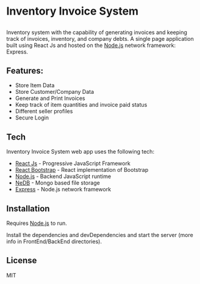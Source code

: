 # Inventory Invoice System

## 

Inventory system with the capability of generating invoices and keeping track of invoices, inventory, and company debts. A single page application built using React Js and hosted on the [Node.js] network framework: Express. 

## Features:

- Store Item Data
- Store Customer/Company Data
- Generate and Print Invoices
- Keep track of item quantities and invoice paid status
- Different seller profiles
- Secure Login

## Tech

Inventory Invoice System web app uses the following tech:

- [React Js] - Progressive JavaScript Framework
- [React Bootstrap] - React implementation of Bootstrap
- [Node.js] - Backend JavaScript runtime
- [NeDB] - Mongo based file storage
- [Express] - Node.js network framework

## Installation

Requires [Node.js] to run.

Install the dependencies and devDependencies and start the server (more info in FrontEnd/BackEnd directories).

## License

MIT

[//]: #
   [React Bootstrap]: <https://react-bootstrap.github.io>
   [Node.js]: <http://nodejs.org>
   [NeDB]: <https://github.com/louischatriot/nedb>
   [express]: <http://expressjs.com>
   [React Js]: <https://reactjs.org/>
